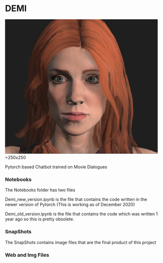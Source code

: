 # DEMI
![alt text](https://github.com/JNaveenRoshan/DEMI/blob/main/Web%20and%20Img%20files/demi1.jpg?raw=true)=250x250

Pytorch based Chatbot trained on Movie Dialogues

### Notebooks
The Notebooks folder has two files

Demi_new_version.ipynb is the file that contains the code written in the newer version of Pytorch (This is working as of December 2020)

Demi_old_version.ipynb is the file that contains the code which was written 1 year ago so this is pretty obsolete.

### SnapShots
The SnapShots contains image files that are the final product of this project

### Web and Img Files
